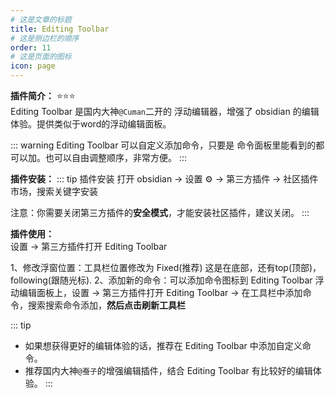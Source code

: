 ```yaml
---
# 这是文章的标题
title: Editing Toolbar
# 这是侧边栏的顺序
order: 11
# 这是页面的图标
icon: page
---
```

**插件简介：**  ⭐️⭐️⭐️  
Editing Toolbar 是国内大神`@Cuman`二开的 浮动编辑器，增强了 obsidian 的编辑体验。提供类似于word的浮动编辑面板。

::: warning
Editing Toolbar 可以自定义添加命令，只要是 命令面板里能看到的都可以加。也可以自由调整顺序，非常方便。
:::

**插件安装：**
::: tip 插件安装
打开 obsidian → 设置 ⚙️ → 第三方插件 → 社区插件市场，搜索关键字安装

注意：你需要关闭第三方插件的**安全模式**，才能安装社区插件，建议关闭。
:::

**插件使用：**  
设置 → 第三方插件打开 Editing Toolbar 

1、修改浮窗位置：工具栏位置修改为 Fixed(推荐) 这是在底部，还有top(顶部)，following(跟随光标).
2、添加新的命令：可以添加命令图标到  Editing Toolbar 浮动编辑面板上，设置 → 第三方插件打开 Editing Toolbar → 在工具栏中添加命令，搜索搜索命令添加，**然后点击刷新工具栏**

::: tip
- 如果想获得更好的编辑体验的话，推荐在 Editing Toolbar 中添加自定义命令。
- 推荐国内大神`@蚕子`的增强编辑插件，结合 Editing Toolbar 有比较好的编辑体验。
:::

